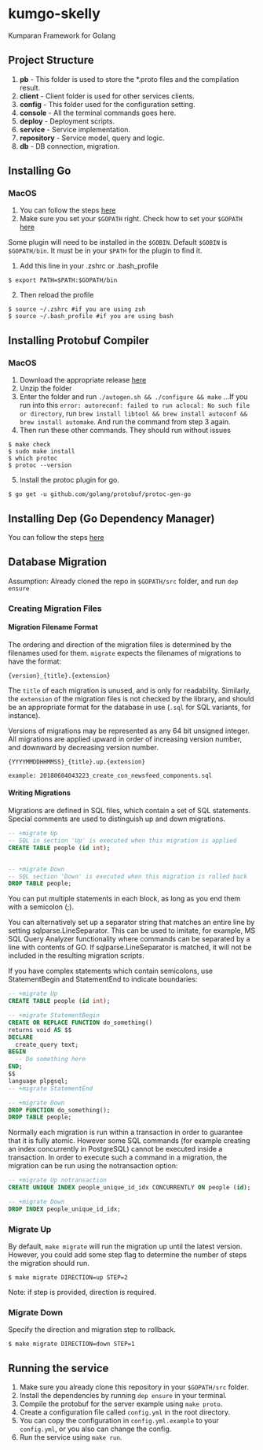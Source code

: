 # kumgo-skelly
Kumparan Framework for Golang

## Project Structure
1. **pb** - This folder is used to store the *.proto files and the compilation result.
2. **client** - Client folder is used for other services clients.
3. **config** - This folder used for the configuration setting.
4. **console** - All the terminal commands goes here.
5. **deploy** - Deployment scripts.
6. **service** - Service implementation.
7. **repository** - Service model, query and logic.
8. **db** - DB connection, migration.

## Installing Go
### MacOS
1. You can follow the steps [here](https://golang.org/doc/install#osx)
2. Make sure you set your `$GOPATH` right. Check how to set your `$GOPATH` [here](https://github.com/golang/go/wiki/SettingGOPATH)

Some plugin will need to be installed in the `$GOBIN`. Default `$GOBIN` is `$GOPATH/bin`. It must be in your `$PATH` for the plugin to find it.
1. Add this line in your .zshrc or .bash_profile
```shell
$ export PATH=$PATH:$GOPATH/bin
```
2. Then reload the profile
```shell
$ source ~/.zshrc #if you are using zsh
$ source ~/.bash_profile #if you are using bash
```

## Installing Protobuf Compiler
### MacOS
1. Download the appropriate release [here](https://github.com/google/protobuf/releases)
2. Unzip the folder
3. Enter the folder and run `./autogen.sh && ./configure && make`
...If you run into this `error: autoreconf: failed to run aclocal: No such file or directory`, run `brew install libtool && brew install autoconf && brew install automake`. And run the command from step 3 again.
4. Then run these other commands. They should run without issues
```shell
$ make check
$ sudo make install
$ which protoc
$ protoc --version
```
5. Install the protoc plugin for go.
```shell
$ go get -u github.com/golang/protobuf/protoc-gen-go
```

## Installing Dep (Go Dependency Manager)
You can follow the steps [here](https://github.com/golang/dep)

## Database Migration
Assumption: Already cloned the repo in `$GOPATH/src` folder, and run `dep ensure`

### Creating Migration Files
#### Migration Filename Format
The ordering and direction of the migration files is determined by the filenames
used for them.  `migrate` expects the filenames of migrations to have the format:

    {version}_{title}.{extension}

The `title` of each migration is unused, and is only for readability.  Similarly,
the `extension` of the migration files is not checked by the library, and should
be an appropriate format for the database in use (`.sql` for SQL variants, for
instance).

Versions of migrations may be represented as any 64 bit unsigned integer.
All migrations are applied upward in order of increasing version number, and
downward by decreasing version number.

    {YYYYMMDDHHMMSS}_{title}.up.{extension}

    example: 20180604043223_create_con_newsfeed_components.sql

#### Writing Migrations
Migrations are defined in SQL files, which contain a set of SQL statements. Special comments are used to distinguish up and down migrations.
```sql
-- +migrate Up
-- SQL in section 'Up' is executed when this migration is applied
CREATE TABLE people (id int);


-- +migrate Down
-- SQL section 'Down' is executed when this migration is rolled back
DROP TABLE people;
```
You can put multiple statements in each block, as long as you end them with a semicolon (;).

You can alternatively set up a separator string that matches an entire line by setting sqlparse.LineSeparator. This can be used to imitate, for example, MS SQL Query Analyzer functionality where commands can be separated by a line with contents of GO. If sqlparse.LineSeparator is matched, it will not be included in the resulting migration scripts.

If you have complex statements which contain semicolons, use StatementBegin and StatementEnd to indicate boundaries:
```sql
-- +migrate Up
CREATE TABLE people (id int);

-- +migrate StatementBegin
CREATE OR REPLACE FUNCTION do_something()
returns void AS $$
DECLARE
  create_query text;
BEGIN
  -- Do something here
END;
$$
language plpgsql;
-- +migrate StatementEnd

-- +migrate Down
DROP FUNCTION do_something();
DROP TABLE people;
```
Normally each migration is run within a transaction in order to guarantee that it is fully atomic. However some SQL commands (for example creating an index concurrently in PostgreSQL) cannot be executed inside a transaction. In order to execute such a command in a migration, the migration can be run using the notransaction option:
```sql
-- +migrate Up notransaction
CREATE UNIQUE INDEX people_unique_id_idx CONCURRENTLY ON people (id);

-- +migrate Down
DROP INDEX people_unique_id_idx;
```

### Migrate Up
By default, `make migrate` will run the migration up until the latest version. However, you could add some step flag to determine the number of steps the migration should run.
```shell
$ make migrate DIRECTION=up STEP=2
```
Note: if step is provided, direction is required.

### Migrate Down
Specify the direction and migration step to rollback.
```shell
$ make migrate DIRECTION=down STEP=1
```

## Running the service
1. Make sure you already clone this repository in your `$GOPATH/src` folder.
2. Install the dependencies by running `dep ensure` in your terminal.
3. Compile the protobuf for the server example using `make proto`.
4. Create a configuration file called `config.yml` in the root directory.
5. You can copy the configuration in `config.yml.example` to your `config.yml`, or you also can change the config.
6. Run the service using `make run`.

